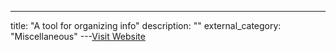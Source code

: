 ---
title: "A tool for organizing info"
description: ""
external_category: "Miscellaneous"
---[Visit Website](https://obsidian.md/)

